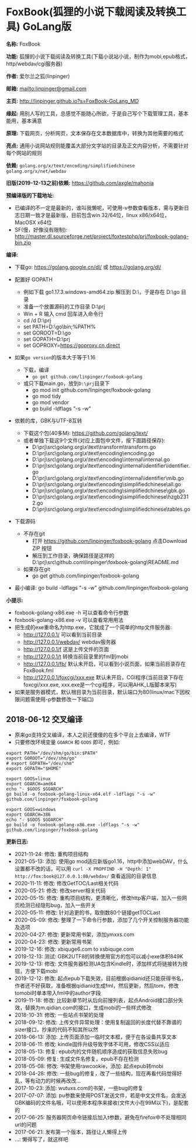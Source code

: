 # FoxBook(狐狸的小说下载阅读及转换工具) GoLang版

**名称:** FoxBook

**功能:** 狐狸的小说下载阅读及转换工具(下载小说站小说，制作为mobi,epub格式，http/webdav/cgi服务器)

**作者:** 爱尔兰之狐(linpinger)

**邮箱:** <mailto:linpinger@gmail.com>

**主页:** <http://linpinger.github.io?s=FoxBook-GoLang_MD>

**缘起:** 用别人写的工具，总感觉不能随心所欲，于是自己写个下载管理工具，基本能用，基本满意

**原理:** 下载网页，分析网页，文本保存在文本数据库中，转换为其他需要的格式

**亮点:** 通用小说网站规则能覆盖大部分文字站的目录及正文内容分析，不需要针对每个网站的规则

**依赖:** `golang.org/x/text/encoding/simplifiedchinese`    `golang.org/x/net/webdav`

**旧版(2019-12-13之前)依赖:** https://github.com/axgle/mahonia

**预编译版的下载地址:**
- 已编译的不一定是最新的，谁叫我懒呢，可使用-v参数查看版本，需与更新日志日期一致才是最新版，目前包含win 32/64位，linux x86/x64位，MacOSX x64位
- SF(慢，好像没有限制): http://master.dl.sourceforge.net/project/foxtestphp/prj/foxbook-golang-bin.zip

**编译:**
- 下载go: https://golang.google.cn/dl/   或   https://golang.org/dl/
- 配置好 GOPATH
  - 例如下载 go1.17.3.windows-amd64.zip 解压到 D:\，于是存在 D:\go 目录
  - 准备一个放置源码的工作目录 D:\prj
  - Win + R 输入 cmd 回车进入命令行
  - cd /d D:\prj
  - set PATH=D:\go\bin;%PATH%
  - set GOROOT=D:\go
  - set GOPATH=D:\prj
  - set GOPROXY=https://goproxy.cn,direct
- 如果`go version`的版本大于等于1.16
  - 下载，编译
    - `go get github.com/linpinger/foxbook-golang`
  - 或只下载main.go，放到`D:\prj`目录下
    - go mod init github.com/linpinger/foxbook-golang
	- go mod tidy
	- go mod vendor
	- go build -ldflags "-s -w"
- 依赖的库，GBK与UTF-8互转
  - 下载这个包(40多M): https://github.com/golang/text/
  - 或者单独下载这9个文件(对应上面包中文件，按下面路径保存): 
    - D:\prj\src\golang.org\x\text\transform\transform.go
	- D:\prj\src\golang.org\x\text\encoding\encoding.go
	- D:\prj\src\golang.org\x\text\encoding\internal\internal.go
	- D:\prj\src\golang.org\x\text\encoding\internal\identifier\identifier.go
	- D:\prj\src\golang.org\x\text\encoding\internal\identifier\mib.go
	- D:\prj\src\golang.org\x\text\encoding\simplifiedchinese\all.go
	- D:\prj\src\golang.org\x\text\encoding\simplifiedchinese\gbk.go
	- D:\prj\src\golang.org\x\text\encoding\simplifiedchinese\hzgb2312.go
	- D:\prj\src\golang.org\x\text\encoding\simplifiedchinese\tables.go

- 下载源码
  - 不存在git
	- 打开 https://github.com/linpinger/foxbook-golang  点击Download ZIP 按钮
	- 解压到工作目录，确保路径是这样的 D:\prj\src\github.com\linpinger\foxbook-golang\README.md
  - 如果存在git
    - go get github.com/linpinger/foxbook-golang

- 最小编译: go build -ldflags "-s -w" github.com/linpinger/foxbook-golang

**小提示:**
- foxbook-golang-x86.exe -h 可以查看命令行参数
- foxbook-golang-x86.exe -v 可以查看常用用法
- 把生成的exe重命名为http.exe，它就成了一个简单的http文件服务器:
  - http://127.0.0.1/ 可以看到当前目录
  - http://127.0.0.1/webdav/ webdav服务器
  - http://127.0.0.1/f 这是上传文件的页面
  - http://127.0.0.1/t 转换当前目录里的fml到mobi
  - http://127.0.0.1/fb/ 默认未开启，可以看到小说页面，如果当前目录存在 FoxBook.fml
  - http://127.0.0.1/foxcgi/xxx.exe  默认未开启，CGI程序(当前目录下存在 foxcgi/xxx.exe, xxx.exe是一个cgi程序，可以用AHK_L版脚本来写)
- 如果是服务器模式，默认根目录为当前目录，默认端口为80(linux/mac下因权限问题需使用-p参数修改一下端口)

## 2018-06-12 交叉编译
- 原来go支持交叉编译，本人之前还傻傻的在多个平台上去编译，WTF
- 只要修改环境变量 `GOARCH` 和 `GOOS` 即可，例如: 

```shell
export PATH="/dev/shm/go/bin:$PATH"
export GOROOT="/dev/shm/go"
# export GOPATH="/dev/shm"
export GOPATH="$HOME"

export GOOS=linux
export GOARCH=amd64
echo "- $GOOS $GOARCH"
go build -o foxbook-golang-linux-x64.elf -ldflags "-s -w" github.com/linpinger/foxbook-golang

export GOOS=windows
export GOARCH=386
echo "- $GOOS $GOARCH"
go build -o foxbook-golang-x86.exe -ldflags "-s -w" github.com/linpinger/foxbook-golang

```

**更新日志:**
- 2021-11-24: 修改: 重构项目结构
- 2021-05-13: 添加: 使用go mod适应新版go1.16，http中添加webDAV，什么设置都不改的话，可以用 `curl -X PROPFIND -H "Depth: 1" http://fox:book@127.0.0.1:80/webdav/` 查看返回的目录信息
- 2020-11-11: 修改: 修改GetTOC/Last相关代码
- 2020-05-21: 修改: 修改server相关代码
- 2020-05-15: 修改: 重构项目结构，更清晰化，修改http客户端，加入一些网页检测已经隐形bug，加入一些开关
- 2020-05-11: 修改: 针对追更的书，取倒数80个链接getTOCLast
- 2020-05-09: 修改: 整理了一下命令行参数，添加了几个开关控制服务器功能及选项
- 2020-04-27: 修改: 更新常用书架，添加ymxxs.com
- 2020-04-23: 修改: 更新常用书架
- 2019-12-16: 修改: xbiquge6.com to xsbiquge.com
- 2019-12-13: 测试: GBK2UTF8的转换使用官方的包可以减小exe体积849K
- 2019-12-13: 修改: 文件服务器检测UA包含Kindle时，添加样式将链接转为按钮，方便下载mobi
- 2019-12-12: 修改: 起点epub下载失效，目前根据qidianid还只能获得书名，作者还不好获取，准备根据qidianid生成fml，然后更新，然后tom，修改tomobi时单本带入fml中的author字段
- 2019-11-18: 修改: 比较新章节时从后向前搜列表，起点Android接口部分失效，替换为m.qidian.com的接口，生成mobi的一些样式修改
- 2018-10-31: 修改: 一些站点书架的处理
- 2018-09-12: 修改: 上传文件异常处理：使用复制返回的长度代替不靠谱的sizer接口，抄来的代码不知其所以然
- 2018-06-13: 添加: 上传页面添加一临时文本框，便于在各设备共享文本
- 2018-06-11: 修改: kindle固件升级导致字体不可用，修改CSS以适应
- 2018-05-13: 修复: epub内的文件随机顺序造成的获取信息失败bug
- 2018-05-09: 修复: 生成文件名修复，epub不存在检测
- 2018-05-08: 修改: 书架使用rawcookie，添加: 起点epub转mobi
- 2018-04-28: 修改: 一些bug的修复，改了一些结构，现在再看代码觉得好乱，等有动力的时候再改改...
- 2017-10-23: 添加: wutuxs.com的书架，一些bug的修复
- 2017-07-07: 添加: pu参数来使用POST发送文件，若是中文文件名，会发送GBK编码的文件名哦，可以使用本程序来接收(文件大小在99M以下)，是配套的
- 2017-06-25: 服务器网页命令链接后加入t参数，避免在firefox中不处理相同url的问题
- 2017-06-21: 发布第一个版本，路径让人懒得上传
- ...: 懒得写了，就这样吧

